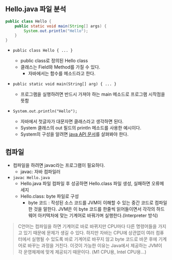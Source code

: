 ## Hello.java 파일 분석

```java
public class Hello {
    public static void main(String[] args) {
        System.out.println("Hello");
    }
}
```

* `public class Hello { ... }`
  * public class로 정의된 Hello class
  * 클래스는 Field와 Method를 가질 수 있다.
    * 자바에서는 함수를 메소드라고 한다.


* `public static void main(String[] arg) { ... }`
  * 프로그램을 실행하려면 반드시 가져야 하는 main 메소드로 프로그램 시작점을 뜻함


* `System.out.println("Hello");`
  * 자바에서 첫글자가 대문자면 클래스라고 생각하면 된다.
  * System 클래스의 out 필드의 println 메소드를 사용한 예시이다.
  * System의 구성을 알려면 [java API 문서](https://docs.oracle.com/javase/8/docs/api/java/lang/System.html)를 살펴봐야 한다.


## 컴파일


* 컴파일을 하려면 javac라는 프로그램이 필요하다.
  * javac: 자바 컴파일러
* `javac Hello.java`
  * Hello.java 파일 컴파일 후 성공하면 Hello.class 파일 생성, 실패하면 오류메세지
  * Hello.class: byte 파일로 구성
    * byte 코드 : 작성된 소스 코드를 JVM이 이해할 수 있는 중간 코드로 컴파일한 것을 말한다. JVM은 이 byte 코드를 한줄씩 읽어들이면서 각각의 하드웨어 아키텍처에 맞는 기계어로 바꿔가며 실행한다.(Interpreter 방식)

> C언어는 컴파일을 하면 기계어로 바로 바뀌지만 CPU마다 다른 명령어들을 가지고 있기 때문에 문제가 생길 수 있다. 하지만 자바는 CPU에 상관없이 여러 컴퓨터에서 실행될 수 있도록 바로 기계어로 바꾸지 않고 byte 코드로 바꾼 후에 기계어로 바꾸는 과정을 거친다. 이것이 가능한 이유는 Java에서 제공하는 JVM이 각 운영체제에 맞게 제공되기 때문이다. (M1 CPU용, Intel CPU용...)

